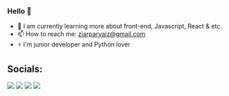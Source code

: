 ### Hello 👋

- 🌱 I am currently learning more about front-end, Javascript, React & etc.
- 📫 How to reach me: ziarparvaiz@gmail.com
- ⚡ I'm junior developer and Python lover


## Socials:

<div> 
<a href="https://www.instagram.com/ziar__parvaiz" target="_blank"><img src="https://img.shields.io/badge/-Instagram-2b3c42?style=for-the-badge&logo=instagram&logoColor=white" target="_blank"></a>
<a href="https://twitter.com/ziarparvaiz_01" target="_blank"><img src="https://img.shields.io/badge/-Twitter-2b3c42?style=for-the-badge&logo=twitter&logoColor=white" target="_blank"></a>
<a href="https://www.linkedin.com/in/ziarparvaiz" target="_blank"><img src="https://img.shields.io/badge/-linkedin-2b3c42?style=for-the-badge&logo=linkedin&logoColor=white" target="_blank"></a>
<a href = "mailto:ziarparvaiz@gmail.com"><img src="https://img.shields.io/badge/-Gmail-2b3c42?style=for-the-badge&logo=gmail&logoColor=white" target="_blank"></a>
</div>
